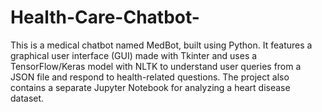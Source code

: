 # Health-Care-Chatbot-
This is a medical chatbot named MedBot, built using Python. It features a graphical user interface (GUI) made with Tkinter and uses a TensorFlow/Keras model with NLTK to understand user queries from a JSON file and respond to health-related questions. The project also contains a separate Jupyter Notebook for analyzing a heart disease dataset.
